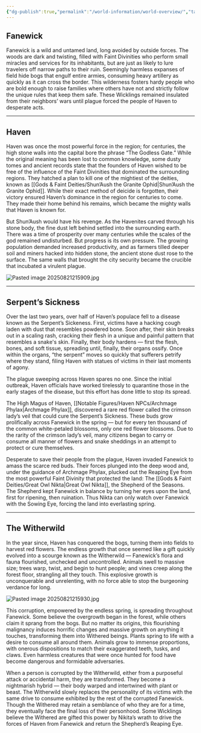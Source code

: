 ```yaml
---
{"dg-publish":true,"permalink":"/world-information/world-overview/","tags":["gardenEntry"]}
---
```



## Fanewick
Fanewick is a wild and untamed land, long avoided by outside forces. The woods are dark and twisting, filled with Faint Divinities who perform small miracles and services for its inhabitants, but are just as likely to lure travelers off narrow paths to their ruin. Seemingly harmless expanses of field hide bogs that engulf entire armies, consuming heavy artillery as quickly as it can cross the border. This wilderness fosters hardy people who are bold enough to raise families where others have not and strictly follow the unique rules that keep them safe. These Wicklings remained insulated from their neighbors’ wars until plague forced the people of Haven to desperate acts.

---
## Haven
Haven was once the most powerful force in the region; for centuries, the high stone walls into the capital bore the phrase “The Godless Gate.” While the original meaning has been lost to common knowledge, some dusty tomes and ancient records state that the founders of Haven wished to be free of the influence of the Faint Divinities that dominated the surrounding regions. They hatched a plan to kill one of the mightiest of the deities, known as [[Gods & Faint Deities/Shun’Aush the Granite Ophid\|Shun’Aush the Granite Ophid]]. While their exact method of deicide is forgotten, their victory ensured Haven’s dominance in the region for centuries to come. They made their home behind his remains, which became the mighty walls that Haven is known for.

But Shun’Aush would have his revenge. As the Havenites carved through his stone body, the fine dust left behind settled into the surrounding earth. There was a time of prosperity over many centuries while the scales of the god remained undisturbed. But progress is its own pressure. The growing population demanded increased productivity, and as farmers tilled deeper soil and miners hacked into hidden stone, the ancient stone dust rose to the surface. The same walls that brought the city security became the crucible that incubated a virulent plague.

![Pasted image 20250821215909.jpg](/img/user/_Assets/Pasted%20image%2020250821215909.jpg)

---

## Serpent’s Sickness
Over the last two years, over half of Haven’s populace fell to a disease known as the Serpent’s Sickeness. First, victims have a hacking cough laden with dust that resembles powdered bone. Soon after, their skin breaks out in a scaling rash, cracking their flesh in a unique and painful pattern that resembles a snake's skin. Finally, their body hardens — first the flesh, bones, and soft tissue, spreading until, finally, their organs ossify. Once within the organs, “the serpent” moves so quickly that sufferers petrify where they stand, filing Haven with statues of victims in their last moments of agony.

The plague sweeping across Haven spares no one. Since the initial outbreak, Haven officials have worked tirelessly to quarantine those in the early stages of the disease, but this effort has done little to stop its spread.

The High Magus of Haven, [[Notable Figures/Haven NPCs/Archmage Phylax\|Archmage Phylax]], discovered a rare red flower called the crimson lady’s veil that could cure the Serpent’s Sickness. These buds grow prolifically across Fanewick in the spring — but for every ten thousand of the common white-petaled blossoms, only one red flower blossoms. Due to the rarity of the crimson lady’s veil, many citizens began to carry or consume all manner of flowers and snake sheddings in an attempt to protect or cure themselves.

Desperate to save their people from the plague, Haven invaded Fanewick to amass the scarce red buds. Their forces plunged into the deep wood and, under the guidance of Archmage Phylax, plucked out the Reaping Eye from the most powerful Faint Divinity that protected the land: The [[Gods & Faint Deities/Great Owl Nikta\|Great Owl Nikta]], the Shepherd of the Seasons. The Shepherd kept Fanewick in balance by turning her eyes upon the land, first for ripening, then ruination. Thus Nikta can only watch over Fanewick with the Sowing Eye, forcing the land into everlasting spring.

---

## The Witherwild
In the year since, Haven has conquered the bogs, turning them into fields to harvest red flowers. The endless growth that once seemed like a gift quickly evolved into a scourge known as the Witherwild — Fanewick’s flora and fauna flourished, unchecked and uncontrolled. Animals swell to massive size; trees warp, twist, and begin to hunt people; and vines creep along the forest floor, strangling all they touch. This explosive growth is unconquerable and unrelenting, with no force able to stop the burgeoning verdance for long.

![Pasted image 20250821215930.jpg](/img/user/_Assets/Pasted%20image%2020250821215930.jpg)

This corruption, empowered by the endless spring, is spreading throughout Fanewick. Some believe the overgrowth began in the forest, while others claim it sprang from the bogs. But no matter its origins, this flourishing malignancy induces horrific changes and massive growth on anything it touches, transforming them into Withered beings. Plants spring to life with a desire to consume all around them. Animals grow to immense proportions, with onerous dispositions to match their exaggerated teeth, tusks, and claws. Even harmless creatures that were once hunted for food have become dangerous and formidable adversaries.

When a person is corrupted by the Witherwild, either from a purposeful attack or accidental harm, they are transformed. They become a nightmarish hybrid — their body warped and intertwined with plant or beast. The Witherwild slowly replaces the personality of its victims with the same drive to consume exhibited by the rest of the corrupted Fanewick. Though the Withered may retain a semblance of who they are for a time, they eventually face the final loss of their personhood. Some Wicklings believe the Withered are gifted this power by Nikita’s wrath to drive the forces of Haven from Fanewick and return the Shepherd’s Reaping Eye.
